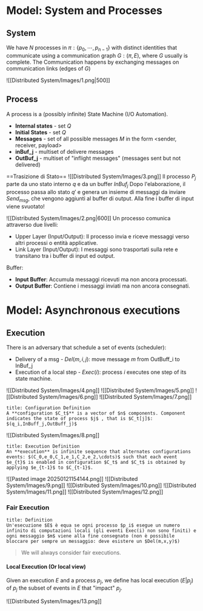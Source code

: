 
# Model: System and Processes

## System
We have $N$ processes in $\pi:\{p_0, \cdots, p_{n-1}\}$ with distinct identities that communicate using a communication graph $G: (\pi, E)$, where $G$ usually is complete.
The Communication happens by exchanging messages on communication links (edges of $G$)

![[Distributed System/Images/1.png|500]]

## Process
A process is a (possibly infinite) State Machine (I/O Automation).
- **Internal states** - set $Q$
- **Initial States** - set $Q$
- **Messages** - set of all possible messages $M$ in the form <sender, receiver, payload>
- **inBuf_j** - multiset of delivere messages
- **OutBuf_j** - multiset of "inflight messages" (messages sent but not delivered)

==Trasizione di Stato==
![[Distributed System/Images/3.png]]
Il processo $P_j$ parte da uno stato interno $q$ e da un buffer ${InBuf}_j$ 
Dopo l'elaborazione, il processo passa allo stato $q'$ e genera un insieme di messaggi da inviare $Send_{msg}$, che vengono aggiunti al buffer di output. Alla fine i buffer di input viene svuotato!


![[Distributed System/Images/2.png|600]]
Un processo comunica attraverso due livelli:
- Upper Layer (Input/Output): Il processo invia e riceve messaggi verso altri processi o entità applicative.
- Link Layer (Input/Output): I messaggi sono trasportati sulla rete e transitano tra i buffer di input ed output. 

Buffer:
- **Input Buffer**: Accumula messaggi ricevuti ma non ancora processati.
- **Output Buffer**: Contiene i messaggi inviati ma non ancora consegnati.
# Model: Asynchronous executions

## Execution
There is an adversary that schedule a set of events (scheduler):
- Delivery of a msg - $Del(m,i,j)$: move message $m$ from OutBuff_i to InBuf_j
- Execution of a local step - $Exec(i)$: process $i$ executes one step of its state machine.

![[Distributed System/Images/4.png]]
![[Distributed System/Images/5.png]]
![[Distributed System/Images/6.png]]
![[Distributed System/Images/7.png]]

```ad-abstract
title: Configuration Definition
A **configuration $C_t$** is a vector of $n$ components. Component indicates the state of process $j$ , that is $C_t[j]$: $(q_i,InBuff_j,OutBuff_j)$
```

![[Distributed System/Images/8.png]]

```ad-abstract
title: Execution Definition
An **execution** is infinite sequence that alternates configurations events: $(C_0,e_0,C_1,e_1,C_2,e_2,\cdots)$ such that each event $e_{t}$ is enabled in configuration $C_t$ and $C_t$ is obtained by applying $e_{t-1}$ to $C_{t-1}$.

```

![[Pasted image 20250121154144.png]]
![[Distributed System/Images/9.png]]
![[Distributed System/Images/10.png]]
![[Distributed System/Images/11.png]]
![[Distributed System/Images/12.png]]

### Fair Execution
```ad-abstract
title: Definition
Un'esecuzione $E$ è equa se ogni processo $p_i$ esegue un numero infinito di computazioni locali (gli eventi Exec(i) non sono finiti) e ogni messaggio $m$ viene alla fine consegnato (non è possibile bloccare per sempre un messaggio: deve esistere un $Del(m,x,y)$)

```

>We will always consider fair executions.
#### Local Execution (Or local view)
Given an execution $E$ and a process $p_j$, we define has local execution $(E|p_j)$ of $p_j$ the subset of events in $E$ that "impact" $p_j$.

![[Distributed System/Images/13.png]]
